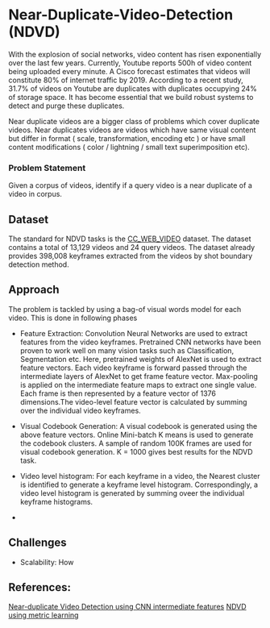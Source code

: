 # Near-Duplicate-Video-Detection (NDVD)
With the explosion of social networks, video content has risen exponentially over the last few years. Currently, Youtube reports 500h of video content being uploaded every minute. A Cisco forecast estimates that videos will constitute 80% of internet traffic by 2019. According to a recent study, 31.7% of videos on Youtube are duplicates with duplicates occupying 24% of storage space. It has become essential that we build robust systems to detect and purge these duplicates.

Near duplicate videos are a bigger class of problems which cover duplicate videos. Near duplicates videos are videos which have same visual content but differ in format ( scale, transformation, encoding etc ) or have small content modifications ( color / lightning / small text superimposition etc). 

### Problem Statement
Given a corpus of videos, identify if a query video is a near duplicate of a video in corpus.

## Dataset
The standard for NDVD tasks is the [CC_WEB_VIDEO](http://vireo.cs.cityu.edu.hk/webvideo/) dataset. The dataset contains a total of 13,129 videos and 24 query videos. The dataset already provides 398,008 keyframes extracted from the videos by shot boundary detection method.

## Approach
The problem is tackled by using a bag-of visual words model for each video. This is done in following phases
- Feature Extraction: Convolution Neural Networks are used to extract features from the video keyframes. Pretrained CNN networks have been proven to work well on many vision tasks such as Classification, Segmentation etc. Here, pretrained weights of AlexNet is used to extract feature vectors. Each video keyframe is forward passed through the intermediate layers of AlexNet to get frame feature vector. Max-pooling is applied on the intermediate feature maps to extract one single value. Each frame is then represented by a feature vector of 1376 dimensions.The video-level feature vector is calculated by summing over the individual video keyframes.
                              

- Visual Codebook Generation: A visual codebook is generated using the above feature vectors. Online Mini-batch K means is used to generate the codebook clusters. A sample of random 100K frames are used for visual codebook generation. K = 1000 gives best results  for the NDVD task. 

- Video level histogram: For each keyframe in a video, the Nearest cluster is identified to generate a keyframe level histogram. Correspondingly, a video level histogram is generated by summing oveer the individual keyframe histograms. 

- 

## Challenges
- Scalability: How 

## References:
[Near-duplicate Video Detection using CNN intermediate features](https://link.springer.com/chapter/10.1007/978-3-319-51811-4_21)
[NDVD using metric learning](openaccess.thecvf.com/content_ICCV_2017_workshops/papers/w5/Kordopatis-Zilos_Near-Duplicate_Video_Retrieval_ICCV_2017_paper.pdf)


